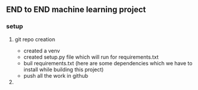## END to END machine learning project

### setup 
1. git repo creation
    - created a venv 
    - created setup.py file which will run for requirements.txt
    - buil requirements.txt (here are some dependencies which we have to install while building this project)
    - push all the work in github

2. 